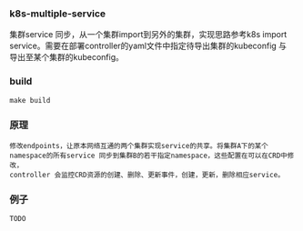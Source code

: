 ### k8s-multiple-service
集群service 同步，从一个集群import到另外的集群，实现思路参考k8s import service。需要在部署controller的yaml文件中指定待导出集群的kubeconfig
与 导出至某个集群的kubeconfig。

### build
```
make build
```

### 原理
```
修改endpoints，让原本网络互通的两个集群实现service的共享。将集群A下的某个namespace的所有service 同步到集群B的若干指定namespace，这些配置在可以在CRD中修改，
controller 会监控CRD资源的创建、删除、更新事件，创建，更新，删除相应service。
```

### 例子
```
TODO
```